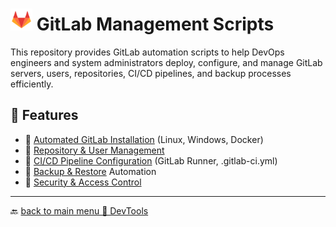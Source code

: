 # <img src="../Assets/pics/icons8-gitlab-48.svg" width="35" alt="GitLab Management Scripts"> GitLab Management Scripts

This repository provides GitLab automation scripts to help DevOps engineers and system administrators deploy, configure, and manage GitLab servers, users, repositories, CI/CD pipelines, and backup processes efficiently.

## 🚀 Features

- 📂 [Automated GitLab Installation](./Install/) (Linux, Windows, Docker)
- 📂 [Repository & User Management](./Manage/)
- 📂 [CI/CD Pipeline Configuration](./Perf/) (GitLab Runner, .gitlab-ci.yml)
- 📂 [Backup & Restore](./Backup/) Automation
- 📂 [Security & Access Control](./UAC/)

---

🔙 [back to main menu 📂 DevTools](../)
